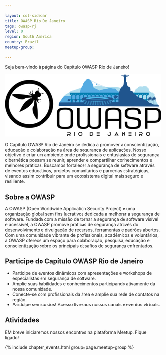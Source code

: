 ```yaml
---

layout: col-sidebar
title: OWASP Rio De Janeiro
tags: owasp-rj
level: 0
region: South America
country: Brazil 
meetup-group: 

---
```


Seja bem-vindo à página do Capítulo OWASP Rio de Janeiro!

![enter image description here](/assets/images/OWASP-RJ_Banner.png)

O Capítulo OWASP Rio de Janeiro se dedica a promover a conscientização, educação e colaboração na área de segurança de aplicações. Nosso objetivo é criar um ambiente onde profissionais e entusiastas de segurança cibernética possam se reunir, aprender e compartilhar conhecimentos e melhores práticas. Buscamos fortalecer a segurança de software através de eventos educativos, projetos comunitários e parcerias estratégicas, visando assim contribuir para um ecossistema digital mais seguro e resiliente.

## Sobre a OWASP

A OWASP (Open Worldwide Application Security Project) é uma organização global sem fins lucrativos dedicada a melhorar a segurança de software. Fundada com a missão de tornar a segurança de software visível e acessível, a OWASP promove práticas de segurança através do desenvolvimento e divulgação de recursos, ferramentas e padrões abertos. Com uma comunidade vibrante de profissionais, acadêmicos e voluntários, a OWASP oferece um espaço para colaboração, pesquisa, educação e conscientização sobre os principais desafios de segurança enfrentados.

## Participe do Capítulo OWASP Rio de Janeiro

- Participe de eventos dinâmicos com apresentações e workshops de especialistas em segurança de software.
- Amplie suas habilidades e conhecimentos participando ativamente da nossa comunidade.
- Conecte-se com profissionais da área e amplie sua rede de contatos na região.
- Participe sem custos! Acesso livre aos nossos canais e eventos virtuais.

## Atividades

EM breve iniciaremos nossos encontros na plataforma Meetup. Fique ligado!

{% include chapter_events.html group=page.meetup-group %}

